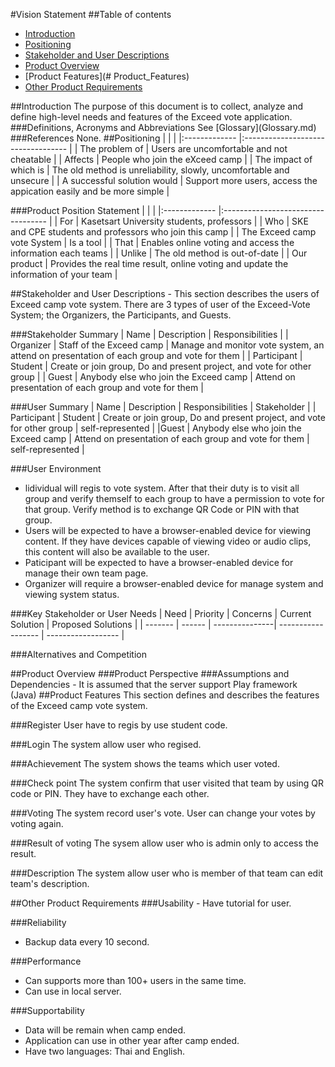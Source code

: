 #Vision Statement
##Table of contents
- [Introduction](#Introduction)
- [Positioning](#Positioning)
- [Stakeholder and User Descriptions](#Stakeholder_and_User_Descriptions)
- [Product Overview](#Product_Overview)
- [Product Features](# Product_Features)
- [Other Product Requirements](#Other_Product_Requirements)

<a name="Introduction"/>
##Introduction
The purpose of this document is to collect, analyze and define high-level needs and features of the Exceed vote application.
###Definitions, Acronyms and Abbreviations
See [Glossary](Glossary.md)
###References
None.

<a name="Positioning"/>
##Positioning
| | |
|:------------- |:---------------------------------- |
| The problem of | Users are uncomfortable and not cheatable |
| Affects | People who join the eXceed camp |
| The impact of which is | The old method is unreliability, slowly, uncomfortable and unsecure  |
| A successful solution would | Support more users, access the appication easily and be more simple |

###Product Position Statement
| | |
|:------------- |:---------------------------------- |
| For | Kasetsart University students, professors |
| Who | SKE and CPE students and professors who join this camp |
| The Exceed camp vote System | Is a tool |
| That | Enables online voting and access the information each teams |
| Unlike | The old method is  out-of-date |
| Our product | Provides the real time result, online voting and update the information of your team |

<a name="Stakeholder_and_User_Descriptions"/>
##Stakeholder and User Descriptions
- This section describes the users of Exceed camp vote system. There are 3 types of user of the Exceed-Vote System; the Organizers, the Participants, and Guests.

###Stakeholder Summary
| Name | Description | Responsibilities |
| Organizer | Staff of the Exceed camp | Manage and monitor vote system, an attend on presentation of each group and vote for them |
| Participant | Student | Create or join group, Do and present project, and vote for other group |
| Guest | Anybody else who join the Exceed camp | Attend on presentation of each group and vote for them |


###User Summary
| Name | Description | Responsibilities | Stakeholder |
| Participant | Student | Create or join group, Do and present project, and vote for other group | self-represented |
|Guest | Anybody else who join the Exceed camp | Attend on presentation of each group and vote for them | self-represented |


###User Environment
- lidividual will regis to vote system. After that their duty is to visit all group and verify themself to each group to have a permission to vote for that group. Verify method is to exchange QR Code or PIN with that group.
- Users will be expected to have a browser-enabled device for viewing content. If they have devices capable of viewing video or audio clips, this content will also be available to the user.
- Paticipant will be expected to have a browser-enabled device for manage their own team page.
- Organizer will require a browser-enabled device for manage system and viewing system status.


###Key Stakeholder or User Needs
| Need | Priority | Concerns | Current Solution | Proposed Solutions |
| ------- | ------ | ---------------| ------------------ | ------------------ |


###Alternatives and Competition

<a name="Product_Overview"/>
##Product Overview
###Product Perspective
###Assumptions and Dependencies
- It is assumed that the server support Play framework (Java)

<a name="Product_Features"/>
##Product Features
This section defines and describes the features of the Exceed camp vote system.

###Register
User have to regis by use student code.

###Login
The system allow user who regised.

###Achievement
The system shows the teams which user voted. 

###Check point
The system confirm that user visited that team by using QR code or PIN. They have to exchange each other.   

###Voting
The system record user's vote. User can change your votes by voting again.

###Result of voting
The sysem allow user who is admin only to access the result.

###Description
The system allow user who is member of that team can edit team's description.

<a name="Other_Product_Requirements"/>
##Other Product Requirements
###Usability
- Have tutorial for user.

###Reliability
- Backup data every 10 second.

###Performance
- Can supports more than 100+ users in the same time.
- Can use in local server.

###Supportability
- Data will be remain when camp ended.
- Application can use in other year after camp ended.
- Have two languages: Thai and English.


